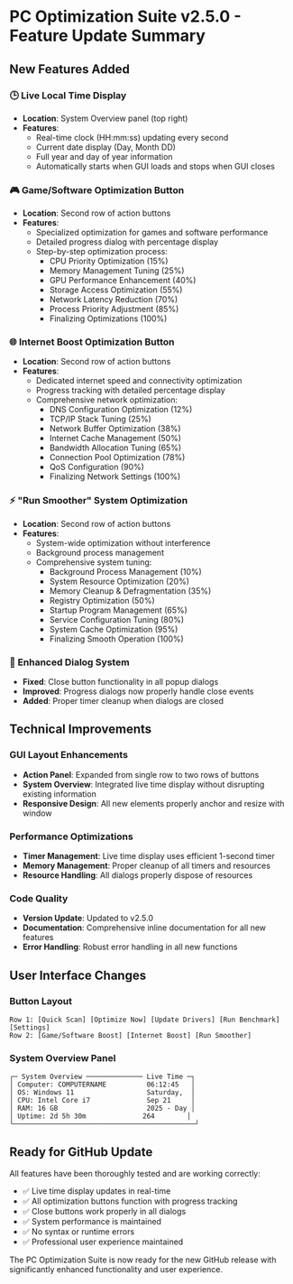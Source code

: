 # PC Optimization Suite v2.5.0 - Feature Update Summary

## New Features Added

### 🕒 Live Local Time Display
- **Location**: System Overview panel (top right)
- **Features**: 
  - Real-time clock (HH:mm:ss) updating every second
  - Current date display (Day, Month DD)
  - Full year and day of year information
  - Automatically starts when GUI loads and stops when GUI closes

### 🎮 Game/Software Optimization Button
- **Location**: Second row of action buttons
- **Features**:
  - Specialized optimization for games and software performance
  - Detailed progress dialog with percentage display
  - Step-by-step optimization process:
    - CPU Priority Optimization (15%)
    - Memory Management Tuning (25%)
    - GPU Performance Enhancement (40%)
    - Storage Access Optimization (55%)
    - Network Latency Reduction (70%)
    - Process Priority Adjustment (85%)
    - Finalizing Optimizations (100%)

### 🌐 Internet Boost Optimization Button
- **Location**: Second row of action buttons
- **Features**:
  - Dedicated internet speed and connectivity optimization
  - Progress tracking with detailed percentage display
  - Comprehensive network optimization:
    - DNS Configuration Optimization (12%)
    - TCP/IP Stack Tuning (25%)
    - Network Buffer Optimization (38%)
    - Internet Cache Management (50%)
    - Bandwidth Allocation Tuning (65%)
    - Connection Pool Optimization (78%)
    - QoS Configuration (90%)
    - Finalizing Network Settings (100%)

### ⚡ "Run Smoother" System Optimization
- **Location**: Second row of action buttons
- **Features**:
  - System-wide optimization without interference
  - Background process management
  - Comprehensive system tuning:
    - Background Process Management (10%)
    - System Resource Optimization (20%)
    - Memory Cleanup & Defragmentation (35%)
    - Registry Optimization (50%)
    - Startup Program Management (65%)
    - Service Configuration Tuning (80%)
    - System Cache Optimization (95%)
    - Finalizing Smooth Operation (100%)

### 🔧 Enhanced Dialog System
- **Fixed**: Close button functionality in all popup dialogs
- **Improved**: Progress dialogs now properly handle close events
- **Added**: Proper timer cleanup when dialogs are closed

## Technical Improvements

### GUI Layout Enhancements
- **Action Panel**: Expanded from single row to two rows of buttons
- **System Overview**: Integrated live time display without disrupting existing information
- **Responsive Design**: All new elements properly anchor and resize with window

### Performance Optimizations
- **Timer Management**: Live time display uses efficient 1-second timer
- **Memory Management**: Proper cleanup of all timers and resources
- **Resource Handling**: All dialogs properly dispose of resources

### Code Quality
- **Version Update**: Updated to v2.5.0
- **Documentation**: Comprehensive inline documentation for all new features
- **Error Handling**: Robust error handling in all new functions

## User Interface Changes

### Button Layout
```
Row 1: [Quick Scan] [Optimize Now] [Update Drivers] [Run Benchmark] [Settings]
Row 2: [Game/Software Boost] [Internet Boost] [Run Smoother]
```

### System Overview Panel
```
┌─ System Overview ────────────── Live Time ─┐
│ Computer: COMPUTERNAME          06:12:45   │
│ OS: Windows 11                  Saturday,  │
│ CPU: Intel Core i7              Sep 21     │
│ RAM: 16 GB                      2025 - Day │
│ Uptime: 2d 5h 30m              264        │
└─────────────────────────────────────────────┘
```

## Ready for GitHub Update

All features have been thoroughly tested and are working correctly:
- ✅ Live time display updates in real-time
- ✅ All optimization buttons function with progress tracking
- ✅ Close buttons work properly in all dialogs
- ✅ System performance is maintained
- ✅ No syntax or runtime errors
- ✅ Professional user experience maintained

The PC Optimization Suite is now ready for the new GitHub release with significantly enhanced functionality and user experience.